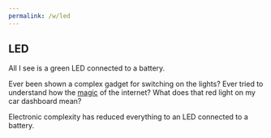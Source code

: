 ```yaml
---
permalink: /w/led
---
```


## LED

All I see is a green LED connected to a battery.

Ever been shown a complex gadget for switching on the lights? Ever tried to understand how the [magic](/w/magic) of the internet? What does that red light on my car dashboard mean?

Electronic complexity has reduced everything to an LED connected to a battery.
